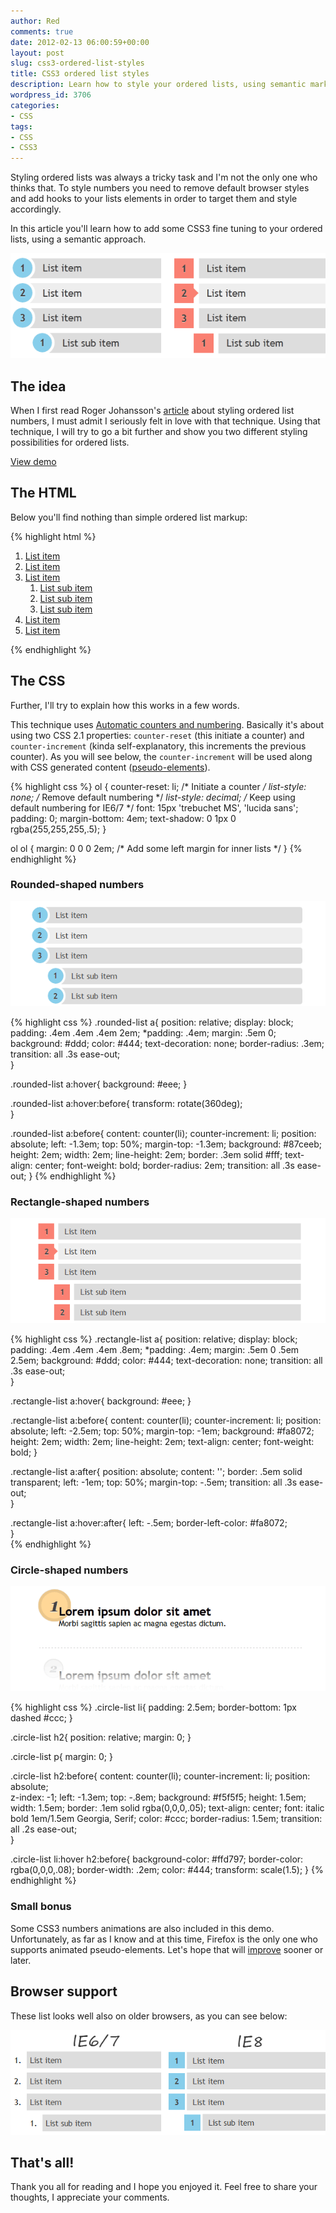 ```yaml
---
author: Red
comments: true
date: 2012-02-13 06:00:59+00:00
layout: post
slug: css3-ordered-list-styles
title: CSS3 ordered list styles
description: Learn how to style your ordered lists, using semantic markup and CSS3 fine tuning.
wordpress_id: 3706
categories:
- CSS
tags:
- CSS
- CSS3
---
```


Styling ordered lists was always a tricky task and I'm not the only one who thinks that. To style numbers you need to remove default browser styles and add hooks to your lists elements in order to target them and style accordingly.

In this article you'll learn how to add some CSS3 fine tuning to your ordered lists, using a semantic approach.

![CSS3 ordered list styles](/dist/uploads/2012/02/css3-ordered-list-styles.png)

<!-- more -->

## The idea

When I first read Roger Johansson's [article](http://www.456bereastreet.com/archive/201105/styling_ordered_list_numbers/) about styling ordered list numbers, I must admit I seriously felt in love with that technique. Using that technique, I will try to go a bit further and show you two different styling possibilities for ordered lists.

[View demo](/dist/uploads/2012/02/css3-ordered-list-styles-demo.html)

## The HTML

Below you'll find nothing than simple ordered list markup:
    
{% highlight html %}
<ol class="rounded-list">
    <li><a href="">List item</a></li>
    <li><a href="">List item</a></li>
    <li><a href="">List item</a>
        <ol>
            <li><a href="">List sub item</a></li>
            <li><a href="">List sub item</a></li>
            <li><a href="">List sub item</a></li>
        </ol>
    </li>
    <li><a href="">List item</a></li>
    <li><a href="">List item</a></li>                       
</ol>
{% endhighlight %}

## The CSS

Further, I'll try to explain how this works in a few words.

This technique uses [Automatic counters and numbering](http://www.w3.org/TR/CSS21/generate.html#counters). Basically it's about using two CSS 2.1 properties: `counter-reset` (this initiate a counter) and `counter-increment` (kinda self-explanatory, this increments the previous counter). As you will see below, the `counter-increment` will be used along with CSS generated content ([pseudo-elements](http://www.red-team-design.com/before-after-pseudo-elements)).

{% highlight css %}
ol {
    counter-reset: li; /* Initiate a counter */
    list-style: none; /* Remove default numbering */
    *list-style: decimal; /* Keep using default numbering for IE6/7 */
    font: 15px 'trebuchet MS', 'lucida sans';
    padding: 0;
    margin-bottom: 4em;
    text-shadow: 0 1px 0 rgba(255,255,255,.5);
}

ol ol {
    margin: 0 0 0 2em; /* Add some left margin for inner lists */
}
{% endhighlight %}
    

### Rounded-shaped numbers

![Round-shaped numbers](/dist/uploads/2012/02/css3-ordered-list-rounded.png)

{% highlight css %}
.rounded-list a{
    position: relative;
    display: block;
    padding: .4em .4em .4em 2em;
    *padding: .4em;
    margin: .5em 0;
    background: #ddd;
    color: #444;
    text-decoration: none;
    border-radius: .3em;
    transition: all .3s ease-out;   
}

.rounded-list a:hover{
    background: #eee;
}

.rounded-list a:hover:before{
    transform: rotate(360deg);  
}

.rounded-list a:before{
    content: counter(li);
    counter-increment: li;
    position: absolute; 
    left: -1.3em;
    top: 50%;
    margin-top: -1.3em;
    background: #87ceeb;
    height: 2em;
    width: 2em;
    line-height: 2em;
    border: .3em solid #fff;
    text-align: center;
    font-weight: bold;
    border-radius: 2em;
    transition: all .3s ease-out;
}
{% endhighlight %}

### Rectangle-shaped numbers



![Rectangle-shaped numbers](/dist/uploads/2012/02/css3-ordered-list-rectangle.png)

{% highlight css %}
.rectangle-list a{
    position: relative;
    display: block;
    padding: .4em .4em .4em .8em;
    *padding: .4em;
    margin: .5em 0 .5em 2.5em;
    background: #ddd;
    color: #444;
    text-decoration: none;
    transition: all .3s ease-out;   
}

.rectangle-list a:hover{
    background: #eee;
}   

.rectangle-list a:before{
    content: counter(li);
    counter-increment: li;
    position: absolute; 
    left: -2.5em;
    top: 50%;
    margin-top: -1em;
    background: #fa8072;
    height: 2em;
    width: 2em;
    line-height: 2em;
    text-align: center;
    font-weight: bold;
}

.rectangle-list a:after{
    position: absolute; 
    content: '';
    border: .5em solid transparent;
    left: -1em;
    top: 50%;
    margin-top: -.5em;
    transition: all .3s ease-out;               
}

.rectangle-list a:hover:after{
    left: -.5em;
    border-left-color: #fa8072;             
}   
{% endhighlight %}

### Circle-shaped numbers

![Circle-shaped numbers](/dist/uploads/2012/02/css3-ordered-list-circle.png)

{% highlight css %}
.circle-list li{
    padding: 2.5em;
    border-bottom: 1px dashed #ccc;
}

.circle-list h2{
    position: relative;
    margin: 0;
}

.circle-list p{
    margin: 0;
}

.circle-list h2:before{
    content: counter(li);
    counter-increment: li;
    position: absolute;    
    z-index: -1;
    left: -1.3em;
    top: -.8em;
    background: #f5f5f5;
    height: 1.5em;
    width: 1.5em;
    border: .1em solid rgba(0,0,0,.05);
    text-align: center;
    font: italic bold 1em/1.5em Georgia, Serif;
    color: #ccc;
    border-radius: 1.5em;
    transition: all .2s ease-out;    
}

.circle-list li:hover h2:before{
    background-color: #ffd797;
    border-color: rgba(0,0,0,.08);
    border-width: .2em;
    color: #444;
    transform: scale(1.5);
}
{% endhighlight %}

### Small bonus

Some CSS3 numbers animations are also included in this demo. Unfortunately, as far as I know and at this time, Firefox is the only one who supports animated pseudo-elements. Let's hope that will [improve](http://code.google.com/p/chromium/issues/detail?id=54699) sooner or later.

## Browser support

These list looks well also on older browsers, as you can see below:

![Browser support](/dist/uploads/2012/02/css3-ordered-list-browser-support.png)

## That's all!

Thank you all for reading and I hope you enjoyed it. Feel free to share your thoughts, I appreciate your comments.